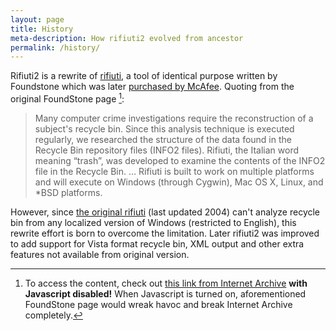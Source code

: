 ```yaml
---
layout: page
title: History
meta-description: How rifiuti2 evolved from ancestor
permalink: /history/
---
```


Rifiuti2 is a rewrite of [rifiuti][1], a tool of identical purpose written
by Foundstone which was later [purchased by McAfee][2]. Quoting from the
original FoundStone page [^1]:

> Many computer crime investigations require the reconstruction of
> a subject's recycle bin. Since this analysis technique is executed
> regularly, we researched the structure of the data found in the Recycle
> Bin repository files (INFO2 files). Rifiuti, the Italian word meaning
> &ldquo;trash&rdquo;, was developed to examine the contents of the INFO2 file in
> the Recycle Bin. &hellip; Rifiuti is built to work on multiple platforms
> and will execute on Windows (through Cygwin), Mac OS X, Linux, and
> \*BSD platforms.

However, since [the original rifiuti][3] (last updated 2004) can't analyze
recycle bin from any localized version of Windows (restricted to
English), this rewrite effort is born to overcome the limitation. Later
rifiuti2 was improved to add support for Vista format recycle bin, XML
output and other extra features not available from original version.

[^1]: To access the content, check out [this link from Internet Archive][4]
      **with Javascript disabled!** When Javascript is turned on, aforementioned
      FoundStone page would wreak havoc and break Internet Archive completely.

[1]: https://web.archive.org/web/20101121070625/http://www.foundstone.com/us/resources/proddesc/rifiuti.htm
[2]: http://www.foundstone.com/
[3]: https://sourceforge.net/projects/odessa/files/
[4]: https://web.archive.org/web/20060223113534fw_/http://www.foundstone.com/resources/proddesc/rifiuti.htm
